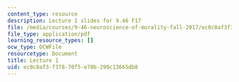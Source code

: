 ```yaml
---
content_type: resource
description: Lecture 1 slides for 9.46 F17
file: /media/courses/9-46-neuroscience-of-morality-fall-2017/ec0c8af3f37870f5e70b299c13665db8_MIT9_46F17_lec1.pdf
file_type: application/pdf
learning_resource_types: []
ocw_type: OCWFile
resourcetype: Document
title: Lecture 1
uid: ec0c8af3-f378-70f5-e70b-299c13665db8
---
```

